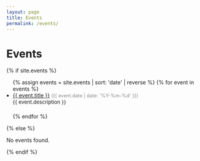 ```yaml
---
layout: page
title: Events
permalink: /events/
---
```


<h1>Events</h1>
{% if site.events %}
<ul style="list-style: disc; padding-left: 1.2em;">
  {% assign events = site.events | sort: 'date' | reverse %}
  {% for event in events %}
    <li style="margin-bottom: 1.5em;">
      <a href="{{ event.url | relative_url }}">{{ event.title }}</a>
      <span style="color: #888; font-size: 0.9em;">({{ event.date | date: '%Y-%m-%d' }})</span>
      <br>
      <span style="font-size: 0.95em;">{{ event.description }}</span>
    </li>
  {% endfor %}
</ul>
{% else %}
<p>No events found.</p>
{% endif %}
